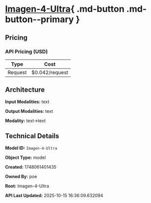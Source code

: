 # [Imagen-4-Ultra](https://poe.com/Imagen-4-Ultra){ .md-button .md-button--primary }

## Pricing

### API Pricing (USD)

| Type | Cost |
|------|------|
| Request | $0.042/request |

## Architecture

**Input Modalities:** text

**Output Modalities:** text

**Modality:** text->text


## Technical Details

**Model ID:** `Imagen-4-Ultra`

**Object Type:** model

**Created:** 1748061401435

**Owned By:** poe

**Root:** Imagen-4-Ultra

**API Last Updated:** 2025-10-15 16:36:09.632094
